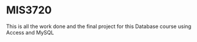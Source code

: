 # MIS3720
This is all the work done and the final project for this Database course using Access and MySQL
